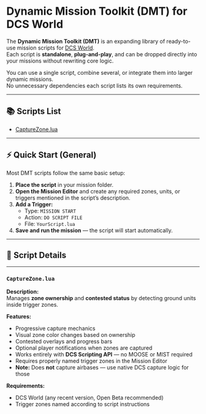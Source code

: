 # Dynamic Mission Toolkit (DMT) for DCS World

The **Dynamic Mission Toolkit (DMT)** is an expanding library of ready-to-use mission scripts for [DCS World](https://www.digitalcombatsimulator.com/).  
Each script is **standalone**, **plug-and-play**, and can be dropped directly into your missions without rewriting core logic.  

You can use a single script, combine several, or integrate them into larger dynamic missions.  
No unnecessary dependencies each script lists its own requirements.

---

## 📚 Scripts List

- [CaptureZone.lua](#capturezonelua)

---

## ⚡ Quick Start (General)

Most DMT scripts follow the same basic setup:

1. **Place the script** in your mission folder.
2. **Open the Mission Editor** and create any required zones, units, or triggers mentioned in the script’s description.
3. **Add a Trigger:**
   - Type: `MISSION START`
   - Action: `DO SCRIPT FILE`
   - File: `YourScript.lua`
4. **Save and run the mission** — the script will start automatically.

---

## 📜 Script Details

---

### `CaptureZone.lua`

**Description:**  
Manages **zone ownership** and **contested status** by detecting ground units inside trigger zones.  

**Features:**
- Progressive capture mechanics
- Visual zone color changes based on ownership
- Contested overlays and progress bars
- Optional player notifications when zones are captured
- Works entirely with **DCS Scripting API** — no MOOSE or MIST required
- Requires properly named trigger zones in the Mission Editor
- **Note:** Does **not** capture airbases — use native DCS capture logic for those

**Requirements:**
- DCS World (any recent version, Open Beta recommended)
- Trigger zones named according to script instructions
